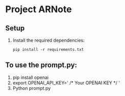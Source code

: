 # Project ARNote


## Setup

1. Install the required dependencies:
   ```
   pip install -r requirements.txt
   ```


## To use the prompt.py:
1. pip install openai
2. export OPENAI_API_KEY=' /* Your OPENAI KEY */ '
3. Python prompt.py